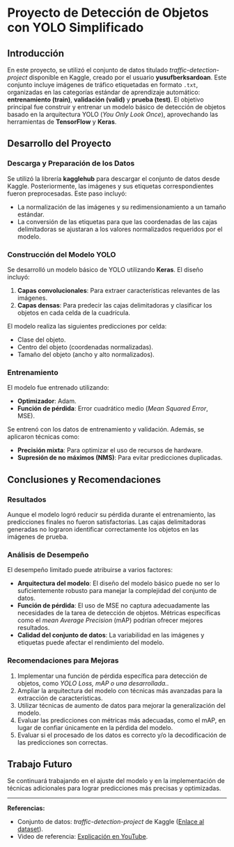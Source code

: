 # Proyecto de Detección de Objetos con YOLO Simplificado

## Introducción

En este proyecto, se utilizó el conjunto de datos titulado *traffic-detection-project* disponible en Kaggle, creado por el usuario **yusufberksardoan**. Este conjunto incluye imágenes de tráfico etiquetadas en formato `.txt`, organizadas en las categorías estándar de aprendizaje automático: **entrenamiento (train)**, **validación (valid)** y **prueba (test)**. El objetivo principal fue construir y entrenar un modelo básico de detección de objetos basado en la arquitectura YOLO (*You Only Look Once*), aprovechando las herramientas de **TensorFlow** y **Keras**.

## Desarrollo del Proyecto

### Descarga y Preparación de los Datos
Se utilizó la librería **kagglehub** para descargar el conjunto de datos desde Kaggle. Posteriormente, las imágenes y sus etiquetas correspondientes fueron preprocesadas. Este paso incluyó:
- La normalización de las imágenes y su redimensionamiento a un tamaño estándar.
- La conversión de las etiquetas para que las coordenadas de las cajas delimitadoras se ajustaran a los valores normalizados requeridos por el modelo.

### Construcción del Modelo YOLO
Se desarrolló un modelo básico de YOLO utilizando **Keras**. El diseño incluyó:
1. **Capas convolucionales**: Para extraer características relevantes de las imágenes.
2. **Capas densas**: Para predecir las cajas delimitadoras y clasificar los objetos en cada celda de la cuadrícula.

El modelo realiza las siguientes predicciones por celda:
- Clase del objeto.
- Centro del objeto (coordenadas normalizadas).
- Tamaño del objeto (ancho y alto normalizados).

### Entrenamiento
El modelo fue entrenado utilizando:
- **Optimizador**: Adam.
- **Función de pérdida**: Error cuadrático medio (*Mean Squared Error*, MSE).

Se entrenó con los datos de entrenamiento y validación. Además, se aplicaron técnicas como:
- **Precisión mixta**: Para optimizar el uso de recursos de hardware.
- **Supresión de no máximos (NMS)**: Para evitar predicciones duplicadas.

## Conclusiones y Recomendaciones

### Resultados
Aunque el modelo logró reducir su pérdida durante el entrenamiento, las predicciones finales no fueron satisfactorias. Las cajas delimitadoras generadas no lograron identificar correctamente los objetos en las imágenes de prueba.

### Análisis de Desempeño
El desempeño limitado puede atribuirse a varios factores:
- **Arquitectura del modelo**: El diseño del modelo básico puede no ser lo suficientemente robusto para manejar la complejidad del conjunto de datos.
- **Función de pérdida**: El uso de MSE no captura adecuadamente las necesidades de la tarea de detección de objetos. Métricas específicas como el *mean Average Precision* (mAP) podrían ofrecer mejores resultados.
- **Calidad del conjunto de datos**: La variabilidad en las imágenes y etiquetas puede afectar el rendimiento del modelo.

### Recomendaciones para Mejoras
1. Implementar una función de pérdida específica para detección de objetos, como *YOLO Loss, mAP o una desarrollada.*.
2. Ampliar la arquitectura del modelo con técnicas más avanzadas para la extracción de características.
3. Utilizar técnicas de aumento de datos para mejorar la generalización del modelo.
4. Evaluar las predicciones con métricas más adecuadas, como el mAP, en lugar de confiar únicamente en la pérdida del modelo.
5. Evaluar si el procesado de los datos es correcto y/o la decodificación de las predicciones son correctas.

## Trabajo Futuro
Se continuará trabajando en el ajuste del modelo y en la implementación de técnicas adicionales para lograr predicciones más precisas y optimizadas.

---

**Referencias:**
- Conjunto de datos: *traffic-detection-project* de Kaggle ([Enlace al dataset](https://www.kaggle.com/yusufberksardoan/traffic-detection-project)).
- Video de referencia: [Explicación en YouTube](https://www.youtube.com/watch?v=o7dZM_UrRQU).

